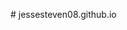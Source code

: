 <!DOCTYPE html>
<html>
  <head>
    <title>My Website</title>
  </head>
  <body>
    <p># jessesteven08.github.io</p>
  </body>
</html>
